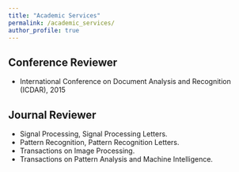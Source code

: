 ```yaml
---
title: "Academic Services"
permalink: /academic_services/
author_profile: true
---
```


## Conference Reviewer
* International Conference on Document Analysis and Recognition (ICDAR), 2015

## Journal Reviewer
* Signal Processing, Signal Processing Letters. 
* Pattern Recognition, Pattern Recognition Letters.
* Transactions on Image Processing.
* Transactions on Pattern Analysis and Machine Intelligence.